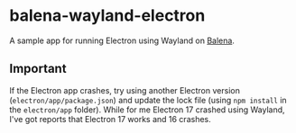 # balena-wayland-electron

A sample app for running Electron using Wayland on [Balena](https://www.balena.io).

## Important

If the Electron app crashes, try using another Electron version (`electron/app/package.json`)
and update the lock file (using `npm install` in the `electron/app` folder). While for me Electron 17 crashed using Wayland,
I've got reports that Electron 17 works and 16 crashes.
